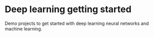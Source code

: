
# Deep learning getting started

Demo projects to get started with deep learning neural networks and machine learning.

